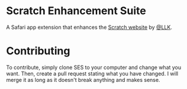 # Scratch Enhancement Suite

A Safari app extension that enhances the [Scratch website](https://scratch.mit.edu) by [@LLK](https://github.com/LLK).

# Contributing

To contribute, simply clone SES to your computer and change what you want. Then, create a pull request stating what you have changed. I will merge it as long as it doesn't break anything and makes sense.
